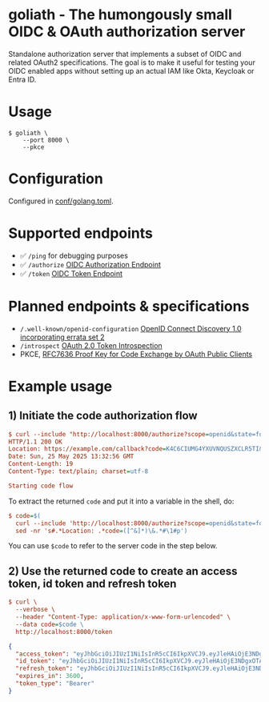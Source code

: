 
# goliath - The humongously small OIDC & OAuth authorization server

Standalone authorization server that implements a subset of OIDC and
related OAuth2 specifications. The goal is to make it useful for
testing your OIDC enabled apps without setting up an actual IAM like
Okta, Keycloak or Entra ID.

# Usage

```text
$ goliath \
    --port 8000 \
    --pkce
```

# Configuration

Configured in [conf/golang.toml](conf/golang.toml).

# Supported endpoints

- ✅ `/ping` for debugging purposes
- ✅ `/authorize` [OIDC Authorization Endpoint ](https://openid.net/specs/openid-connect-core-1_0.html#AuthorizationEndpoint)
- ✅ `/token` [OIDC Token Endpoint ](https://openid.net/specs/openid-connect-core-1_0.html#TokenEndpoint)

# Planned endpoints & specifications

- `/.well-known/openid-configuration` [OpenID Connect Discovery 1.0
  incorporating errata set
  2](https://openid.net/specs/openid-connect-discovery-1_0.html)
- `/introspect` [OAuth 2.0 Token
  Introspection](https://datatracker.ietf.org/doc/html/rfc7662)
- PKCE, [RFC7636 Proof Key for Code Exchange by OAuth Public
  Clients](https://www.rfc-editor.org/rfc/rfc7636)

# Example usage

## 1) Initiate the code authorization flow

```ini
$ curl --include "http://localhost:8000/authorize?scope=openid&state=foo-state-from-client&redirect_uri=https://example.com/callback&nonce=random-nonce-${RANDOM}"
HTTP/1.1 200 OK
Location: https://example.com/callback?code=K4C6CIUMG4YXUVNQUSZXCLR5TI&state=foo-state-from-client
Date: Sun, 25 May 2025 13:32:56 GMT
Content-Length: 19
Content-Type: text/plain; charset=utf-8

Starting code flow
```

To extract the returned `code` and put it into a variable in the
shell, do:

```ini
$ code=$(
  curl --include 'http://localhost:8000/authorize?scope=openid&state=foo-state-from-client&redirect_uri=https://example.com/callback&nonce=2324' 2>&1 |
  sed -nr 's#.*Location: .*code=([^&]*)\&.*#\1#p')
```

You can use `$code` to refer to the server code in the step below.

## 2) Use the returned code to create an access token, id token and refresh token

```ini
$ curl \
  --verbose \
  --header "Content-Type: application/x-www-form-urlencoded" \
  --data code=$code \
  http://localhost:8000/token
```

```json
{
  "access_token": "eyJhbGciOiJIUzI1NiIsInR5cCI6IkpXVCJ9.eyJleHAiOjE3NDgxOTAxMTIsImlhdCI6MTc0ODE4MjkxMiwiaXNzIjoiOi8vbG9jYWxob3N0OjgwMDAifQ.l2BAAx72K82RUiC5gJleAdzisGGK2EFWE6xSDdZZ4ic",
  "id_token": "eyJhbGciOiJIUzI1NiIsInR5cCI6IkpXVCJ9.eyJleHAiOjE3NDgxOTAxMTIsImlhdCI6MTc0ODE4MjkxMiwiaXNzIjoiOi8vbG9jYWxob3N0OjgwMDAiLCJub25jZSI6IjIzMjQifQ.27rxUD5gd3fVJ4HYUZk4ZMuGHJvqAL4dyrtjSDVD5v0",
  "refresh_token": "eyJhbGciOiJIUzI1NiIsInR5cCI6IkpXVCJ9.eyJleHAiOjE3NDgxOTAxMTIsImlhdCI6MTc0ODE4MjkxMiwiaXNzIjoiOi8vbG9jYWxob3N0OjgwMDAifQ.l2BAAx72K82RUiC5gJleAdzisGGK2EFWE6xSDdZZ4ic",
  "expires_in": 3600,
  "token_type": "Bearer"
}
```
